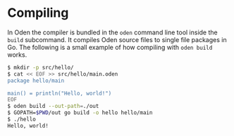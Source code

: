 # Compiling

In Oden the compiler is bundled in the `oden` command line tool inside the
`build` subcommand. It compiles Oden source files to single file packages in
Go. The following is a small example of how compiling with `oden build` works.


```bash
$ mkdir -p src/hello/
$ cat << EOF >> src/hello/main.oden
package hello/main

main() = println("Hello, world!")
EOF
$ oden build --out-path=./out
$ GOPATH=$PWD/out go build -o hello hello/main
$ ./hello
Hello, world!
```
